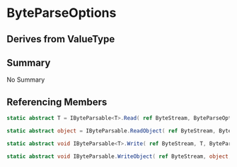 # ByteParseOptions

## Derives from ValueType

## Summary

No Summary
## Referencing Members

```c#
static abstract T = IByteParsable<T>.Read( ref ByteStream, ByteParseOptions ) 
```
```c#
static abstract object = IByteParsable.ReadObject( ref ByteStream, ByteParseOptions ) 
```
```c#
static abstract void IByteParsable<T>.Write( ref ByteStream, T, ByteParseOptions ) 
```
```c#
static abstract void IByteParsable.WriteObject( ref ByteStream, object, ByteParseOptions ) 
```
